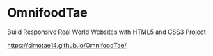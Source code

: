 # OmnifoodTae
Build Responsive Real World Websites with HTML5 and CSS3 Project

https://simotae14.github.io/OmnifoodTae/
